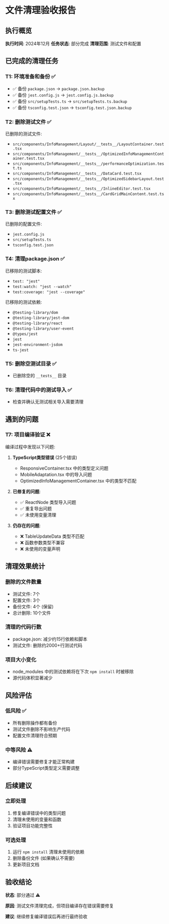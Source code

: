 # 文件清理验收报告

## 执行概览

**执行时间**: 2024年12月
**任务状态**: 部分完成
**清理范围**: 测试文件和配置

## 已完成的清理任务

### T1: 环境准备和备份 ✅
- ✅ 备份 `package.json` → `package.json.backup`
- ✅ 备份 `jest.config.js` → `jest.config.js.backup`
- ✅ 备份 `src/setupTests.ts` → `src/setupTests.ts.backup`
- ✅ 备份 `tsconfig.test.json` → `tsconfig.test.json.backup`

### T2: 删除测试文件 ✅
已删除的测试文件:
- `src/components/InfoManagement/Layout/__tests__/LayoutContainer.test.tsx`
- `src/components/InfoManagement/__tests__/OptimizedInfoManagementContainer.test.tsx`
- `src/components/InfoManagement/__tests__/performanceOptimization.test.ts`
- `src/components/InfoManagement/__tests__/DataCard.test.tsx`
- `src/components/InfoManagement/__tests__/OptimizedSidebarLayout.test.tsx`
- `src/components/InfoManagement/__tests__/InlineEditor.test.tsx`
- `src/components/InfoManagement/__tests__/CardGridMainContent.test.tsx`

### T3: 删除测试配置文件 ✅
已删除的配置文件:
- `jest.config.js`
- `src/setupTests.ts`
- `tsconfig.test.json`

### T4: 清理package.json ✅
已移除的测试脚本:
- `test: "jest"`
- `test:watch: "jest --watch"`
- `test:coverage: "jest --coverage"`

已移除的测试依赖:
- `@testing-library/dom`
- `@testing-library/jest-dom`
- `@testing-library/react`
- `@testing-library/user-event`
- `@types/jest`
- `jest`
- `jest-environment-jsdom`
- `ts-jest`

### T5: 删除空测试目录 ✅
- 已删除空的 `__tests__` 目录

### T6: 清理代码中的测试导入 ✅
- 检查并确认无测试相关导入需要清理

## 遇到的问题

### T7: 项目编译验证 ❌
编译过程中发现以下问题:

1. **TypeScript类型错误** (25个错误)
   - ResponsiveContainer.tsx 中的类型定义问题
   - MobileAdaptation.tsx 中的导入问题
   - OptimizedInfoManagementContainer.tsx 中的类型不匹配

2. **已修复的问题**:
   - ✅ ReactNode 类型导入问题
   - ✅ 重复导出问题
   - ✅ 未使用变量清理

3. **仍存在的问题**:
   - ❌ TableUpdateData 类型不匹配
   - ❌ 函数参数类型不兼容
   - ❌ 未使用的变量声明

## 清理效果统计

### 删除的文件数量
- 测试文件: 7个
- 配置文件: 3个
- 备份文件: 4个 (保留)
- 总计删除: 10个文件

### 清理的代码行数
- package.json: 减少约15行依赖和脚本
- 测试文件: 删除约2000+行测试代码

### 项目大小变化
- node_modules 中的测试依赖将在下次 `npm install` 时被移除
- 源代码体积显著减少

## 风险评估

### 低风险 ✅
- 所有删除操作都有备份
- 测试文件删除不影响生产代码
- 配置文件清理符合预期

### 中等风险 ⚠️
- 编译错误需要修复才能正常构建
- 部分TypeScript类型定义需要调整

## 后续建议

### 立即处理
1. 修复编译错误中的类型问题
2. 清理未使用的变量和函数
3. 验证项目功能完整性

### 可选处理
1. 运行 `npm install` 清理未使用的依赖
2. 删除备份文件 (如果确认不需要)
3. 更新项目文档

## 验收结论

**状态**: 部分通过 ⚠️

**原因**: 测试文件清理完成，但项目编译存在错误需要修复

**建议**: 继续修复编译错误后再进行最终验收